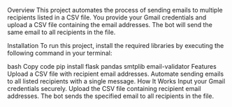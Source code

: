 Overview
This project automates the process of sending emails to multiple recipients listed in a CSV file. You provide your Gmail credentials and upload a CSV file containing the email addresses. The bot will send the same email to all recipients in the file.

Installation
To run this project, install the required libraries by executing the following command in your terminal:

bash
Copy code
pip install flask pandas smtplib email-validator
Features
Upload a CSV file with recipient email addresses.
Automate sending emails to all listed recipients with a single message.
How It Works
Input your Gmail credentials securely.
Upload the CSV file containing recipient email addresses.
The bot sends the specified email to all recipients in the file.
